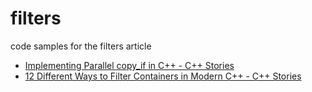 # filters

code samples for the filters article

* [Implementing Parallel copy_if in C++ - C++ Stories](https://www.cppstories.com/2021/par-copyif/)
* [12 Different Ways to Filter Containers in Modern C++ - C++ Stories](https://www.cppstories.com/2021/filter-cpp-containers/)